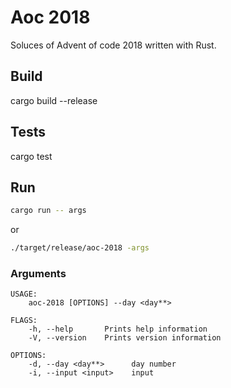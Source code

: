 # Aoc 2018

Soluces of Advent of code 2018 written with Rust.

## Build
cargo build --release

## Tests
cargo test

## Run
```sh
cargo run -- args
```
or
```sh
./target/release/aoc-2018 -args
```

### Arguments
```
USAGE:
    aoc-2018 [OPTIONS] --day <day**>

FLAGS:
    -h, --help       Prints help information
    -V, --version    Prints version information

OPTIONS:
    -d, --day <day**>      day number
    -i, --input <input>    input
```
